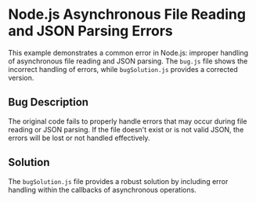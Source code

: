 # Node.js Asynchronous File Reading and JSON Parsing Errors

This example demonstrates a common error in Node.js: improper handling of asynchronous file reading and JSON parsing.  The `bug.js` file shows the incorrect handling of errors, while `bugSolution.js` provides a corrected version.

## Bug Description
The original code fails to properly handle errors that may occur during file reading or JSON parsing.  If the file doesn't exist or is not valid JSON, the errors will be lost or not handled effectively.

## Solution
The `bugSolution.js` file provides a robust solution by including error handling within the callbacks of asynchronous operations.